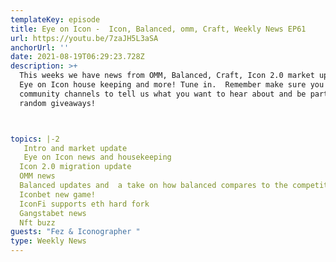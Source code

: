 ```yaml
---
templateKey: episode
title: Eye on Icon -  Icon, Balanced, omm, Craft, Weekly News EP61
url: https://youtu.be/7zaJH5L3aSA
anchorUrl: ''
date: 2021-08-19T06:29:23.728Z
description: >+
  This weeks we have news from OMM, Balanced, Craft, Icon 2.0 market updates,
  Eye on Icon house keeping and more! Tune in.  Remember make sure you join our
  community channels to tell us what you want to hear about and be part of
  random giveaways!  



topics: |-2
   Intro and market update
   Eye on Icon news and housekeeping 
  Icon 2.0 migration update
  OMM news 
  Balanced updates and  a take on how balanced compares to the competition 
  Iconbet new game!
  IconFi supports eth hard fork
  Gangstabet news
  Nft buzz
guests: "Fez & Iconographer "
type: Weekly News
---
```

